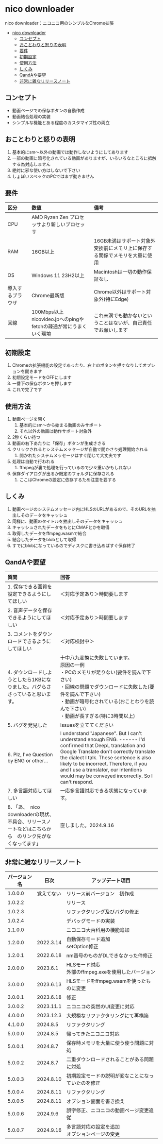 # nico downloader

nico downloader：ニコニコ用のシンプルなChrome拡張

- [nico downloader](#nico-downloader)
  - [コンセプト](#コンセプト)
  - [おことわりと怒りの表明](#おことわりと怒りの表明)
  - [要件](#要件)
  - [初期設定](#初期設定)
  - [使用方法](#使用方法)
  - [しくみ](#しくみ)
  - [QandAや要望](#qandaや要望)
  - [非常に雑なリリースノート](#非常に雑なリリースノート)


## コンセプト
- 動画ページでの保存ボタンの自動作成
- 動画結合処理の実装
- シンプルな機能とある程度のカスタマイズ性の両立

## おことわりと怒りの表明
1. 基本的にsm～以外の動画では動作しないようにしてあります
1. 一部の動画に暗号化されている動画がありますが、いろいろなところに抵触する為対応しません
1. 絶対に邪な使い方はしないで下さい
2. しょぼいスペックのPCではまず動きません　
   
## 要件
| 区分             | 数値                                                                 | 備考                                                                           |
| :--------------- | :------------------------------------------------------------------- | :----------------------------------------------------------------------------- |
| CPU              | AMD Ryzen Zen プロセッサより新しいプロセッサ                         |                                                                                |
| RAM              | 16GB以上                                                             | 16GB未満はサポート対象外<br>変換前にメモリ上に保存する関係でメモリを大量に使用 |
| OS               | Windows 11 23H2以上                                                  | Macintoshは一切の動作保証なし                                                  |
| 導入するブラウザ | Chrome最新版                                                         | Chrome以外はサポート対象外(特にEdge)                                           |
| 回線             | 100Mbps以上<br>nicovideo.jpへのpingやfetchの疎通が常にうまくいく環境 | これ未満でも動かないということはないが、自己責任でお願いします                 |


## 初期設定
1. Chromeの拡張機能の設定であったり、右上のボタンを押すなりしてオプションを開きます
2. 初期設定モードをOFFにします
3. 一番下の保存ボタンを押します
4. これで完了です

## 使用方法
1. 動画ページを開く
    1. 基本的にsm～から始まる動画のみサポート
    1. それ以外の動画は動作サポート対象外
1. 2秒くらい待つ
1. 動画の右下あたりに「保存」ボタンが生成ささる
1. クリックされるとシステムメッセージが自動で開かさり処理開始される
    1. 開かれたシステムメッセージはすぐ閉じて大丈夫です
1. 処理は自動で行われる
    1. ffmpegが裏で処理を行っているので少々重いかもしれない
1. 保存ダイアログが出るか既定のフォルダに保存される
    1. ここはChromeの設定に依存するため注意を要する

## しくみ
1. 動画ページのシステムメッセージ内にHLSのURLがあるので、そのURLを抽出しそのデータをキャッシュ
1. 同様に、動画のタイトルを抽出しそのデータをキャッシュ
1. キャッシュされたデータをもとにCMAFとかを取得
1. 取得したデータをffmpeg.wasmで結合
1. 結合したデータをblobとして取得
1. すでにblobになっているのでディスクに書き込めばすぐ保存終了

## QandAや要望
| 質問                                                                                                   | 回答                                                                                                                                                                                                                                                                                                                                      |
| :----------------------------------------------------------------------------------------------------- | :---------------------------------------------------------------------------------------------------------------------------------------------------------------------------------------------------------------------------------------------------------------------------------------------------------------------------------------- |
| 1. 保存できる画質を設定できるようにしてほしい                                                          | ＜対応予定あり＞時間要します                                                                                                                                                                                                                                                                                                              |
| 2. 音声データを保存できるようにしてほしい                                                              | ＜対応予定あり＞時間要します                                                                                                                                                                                                                                                                                                              |
| 3. コメントをダウンロードできるようにしてほしい                                                        | ＜対応検討中＞                                                                                                                                                                                                                                                                                                                            |
| 4. ダウンロードしようとしたら1KBになりました。バグらささっていると思います。                           | 十中八九変換に失敗しています。<br>原因の一例<br>・PCのメモリが足りない(要件を読んで下さい)<br>・回線の問題でダウンロードに失敗した(要件を読んで下さい)<br>・動画が暗号化されている(おことわりを読んで下さい)<br>・動画が長すぎる(特に3時間以上)                                                                                           |
| 5. バグを発見した                                                                                      | Issuesを立ててください                                                                                                                                                                                                                                                                                                                    |
| 6. Plz, I've Question by ENG or other...                                                               | I understand "Japanese". But I can't understand enough ENG. ------ I'd confirmed that DeepL translation and Google Translate don't correctly translate the dialect I talk. These sentence is also likely to be incorrect. Therefore, if you and I use a translator, our intentions would may be conveyed incorrectly. So I can't respond. |
| 7. 多言語対応してほしい                                                                                | 一応多言語対応できる状態になっています。                                                                                                                                                                                                                                                                                                  |
| 8. 「あ、　nico downloaderの現状、不具合、リリースノートなどはこちらから　のリンク先がなくなってます」 | 直しました。2024.9.16                                                                                                                                                                                                                                                                                                                     |

## 非常に雑なリリースノート
| バージョン名 | 日次       | アップデート項目                                      |
| ------------ | ---------- | ----------------------------------------------------- |
| 1.0.0.0      | 覚えてない | リリース前バージョン　初作成                          |
| 1.0.2.2      |            | リリース                                              |
| 1.0.2.3      |            | リファクタリング及びバグの修正                        |
| 1.0.2.4      |            | デバッグモードの実装                                  |
| 1.1.0.0      |            | ニコニコ大百科用の機能追加                            |
| 1.2.0.0      | 2022.3.14  | 自動保存モード追加<br>setOption修正                   |
| 1.2.0.1      | 2022.6.18  | nm番号のものがDLできなかった件修正                    |
| 2.0.0.0      | 2023.6.1   | HLSモード対応<br>外部のffmpeg.exeを使用したバージョン |
| 3.0.0.0      | 2023.6.13  | HLSモードをffmpeg.wasmを使ったものに変更              |
| 3.0.0.1      | 2023.6.18  | 修正                                                  |
| 3.0.0.2      | 2023.11.1  | ニコニコの突然のUI変更に対応                          |
| 4.0.0.0      | 2023.12.3  | 大規模なリファクタリングにて再構築                    |
| 4.1.0.0      | 2024.8.5   | リファクタリング                                      |
| 5.0.0.0      | 2024.8.5   | 帰ってきたニコニコ対応                                |
| 5.0.0.1      | 2024.8.7   | 保存時メモリを大量に使う使う問題に対処                |
| 5.0.0.2      | 2024.8.7   | 二重ダウンロードされることがある問題に対処            |
| 5.0.0.3      | 2024.8.10  | 初期設定モードの説明が変なことになっていたのを修正    |
| 5.0.0.4      | 2024.8.11  | リファクタリング                                      |
| 5.0.0.5      | 2024.8.11  | オプション画面を書き換え                              |
| 5.0.0.6      | 2024.9.6   | 誤字修正、ニコニコの動画ページ変更追従                |
| 5.0.0.7      | 2024.9.16  | 多言語対応の設定を追加<br>オプションページの変更      |